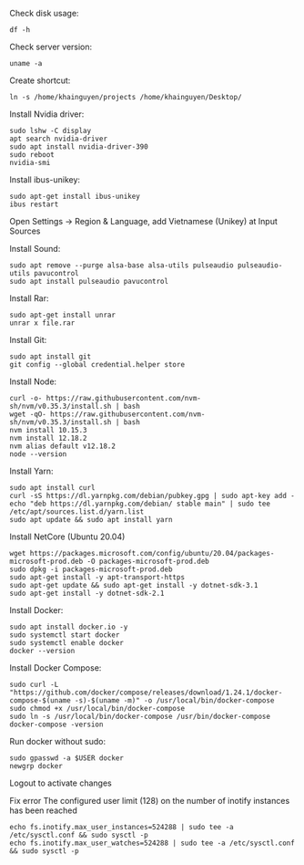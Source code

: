 Check disk usage:
```
df -h
```

Check server version:
```
uname -a
```
Create shortcut:
```
ln -s /home/khainguyen/projects /home/khainguyen/Desktop/
```
Install Nvidia driver:
```
sudo lshw -C display
apt search nvidia-driver
sudo apt install nvidia-driver-390
sudo reboot
nvidia-smi
```

Install ibus-unikey:
```
sudo apt-get install ibus-unikey
ibus restart
```
Open Settings -> Region & Language, add Vietnamese (Unikey) at Input Sources

Install Sound:
```
sudo apt remove --purge alsa-base alsa-utils pulseaudio pulseaudio-utils pavucontrol
sudo apt install pulseaudio pavucontrol
```

Install Rar:
```
sudo apt-get install unrar
unrar x file.rar
```

Install Git:
```
sudo apt install git
git config --global credential.helper store
```

Install Node:
```
curl -o- https://raw.githubusercontent.com/nvm-sh/nvm/v0.35.3/install.sh | bash
wget -qO- https://raw.githubusercontent.com/nvm-sh/nvm/v0.35.3/install.sh | bash
nvm install 10.15.3
nvm install 12.18.2
nvm alias default v12.18.2
node --version
```

Install Yarn:
```
sudo apt install curl
curl -sS https://dl.yarnpkg.com/debian/pubkey.gpg | sudo apt-key add -
echo "deb https://dl.yarnpkg.com/debian/ stable main" | sudo tee /etc/apt/sources.list.d/yarn.list
sudo apt update && sudo apt install yarn
```

Install NetCore (Ubuntu 20.04)
```
wget https://packages.microsoft.com/config/ubuntu/20.04/packages-microsoft-prod.deb -O packages-microsoft-prod.deb
sudo dpkg -i packages-microsoft-prod.deb
sudo apt-get install -y apt-transport-https
sudo apt-get update && sudo apt-get install -y dotnet-sdk-3.1
sudo apt-get install -y dotnet-sdk-2.1
```
Install Docker:
```
sudo apt install docker.io -y
sudo systemctl start docker
sudo systemctl enable docker
docker --version
```
Install Docker Compose:
```
sudo curl -L "https://github.com/docker/compose/releases/download/1.24.1/docker-compose-$(uname -s)-$(uname -m)" -o /usr/local/bin/docker-compose
sudo chmod +x /usr/local/bin/docker-compose
sudo ln -s /usr/local/bin/docker-compose /usr/bin/docker-compose
docker-compose -version
```
Run docker without sudo:
```
sudo gpasswd -a $USER docker
newgrp docker
```
Logout to activate changes

Fix error The configured user limit (128) on the number of inotify instances has been reached
```
echo fs.inotify.max_user_instances=524288 | sudo tee -a /etc/sysctl.conf && sudo sysctl -p
echo fs.inotify.max_user_watches=524288 | sudo tee -a /etc/sysctl.conf && sudo sysctl -p
```